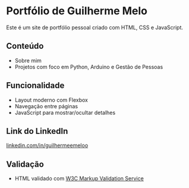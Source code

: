 # Portfólio de Guilherme Melo

Este é um site de portfólio pessoal criado com HTML, CSS e JavaScript.

## Conteúdo
- Sobre mim
- Projetos com foco em Python, Arduino e Gestão de Pessoas

## Funcionalidade
- Layout moderno com Flexbox
- Navegação entre páginas
- JavaScript para mostrar/ocultar detalhes

## Link do LinkedIn
[linkedin.com/in/guilhermeemeloo](https://www.linkedin.com/in/guilhermeemeloo)

## Validação
- HTML validado com [W3C Markup Validation Service](https://validator.w3.org/)
